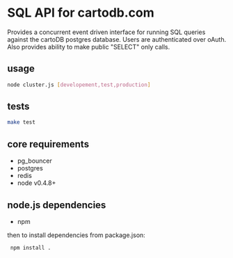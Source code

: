 SQL API for cartodb.com
========================
 
Provides a concurrent event driven interface for running SQL queries against the cartoDB postgres database. Users are authenticated over oAuth. Also provides ability to make public "SELECT" only calls.

usage
------
``` bash
node cluster.js [developement,test,production]
```

tests
------
``` bash
make test
```


core requirements
-------------
* pg_bouncer
* postgres
* redis
* node v0.4.8+

node.js dependencies
---------------------
* npm

then to install dependencies from package.json:

``` npm install .```


